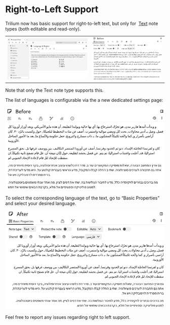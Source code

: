 # Right-to-Left Support
Trilium now has basic support for right-to-left text, but only for  [Text](../../Note%20Types/Text.md) note types (both editable and read-only).

|     |     |
| --- | --- |
| ![](2_Right-to-Left%20Support_imag.png) | ![](1_Right-to-Left%20Support_imag.png) |

Note that only the Text note type supports this.

The list of languages is configurable via the a new dedicated settings page:

![](3_Right-to-Left%20Support_imag.png)

To select the corresponding language of the text, go to “Basic Properties” and select your desired language.

![](Right-to-Left%20Support_imag.png)

Feel free to report any issues regarding right to left support.